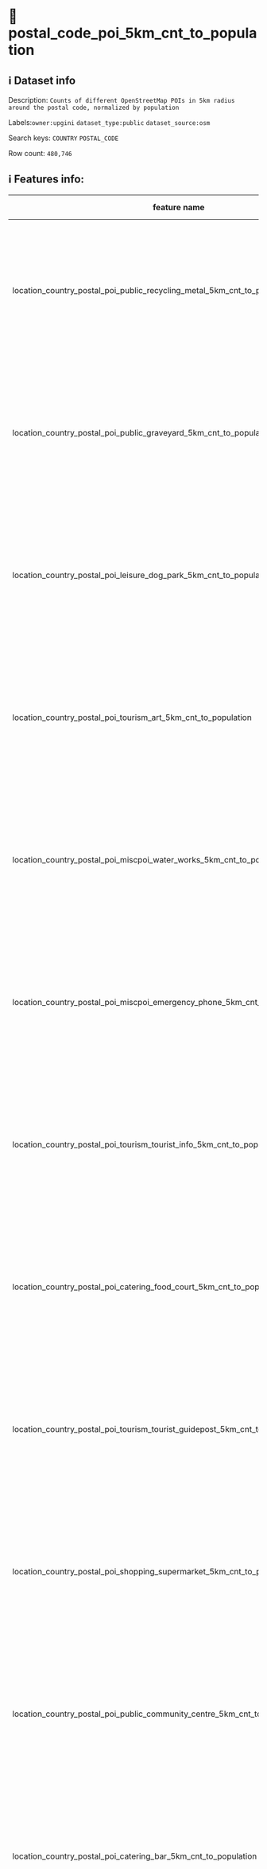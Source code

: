 # 📖 postal_code_poi_5km_cnt_to_population 
## ℹ️ Dataset info 
Description: `Counts of different OpenStreetMap POIs in 5km radius around the postal code, normalized by population` 

Labels:`owner:upgini`   `dataset_type:public`   `dataset_source:osm`   

Search keys: `COUNTRY` `POSTAL_CODE` 

Row count: `480,746` 

## ℹ️ Features info:
|feature name|feature type|descrition|
|---|---|---|
|location_country_postal_poi_public_recycling_metal_5km_cnt_to_population|FLOAT|Count of the specific OSM POIs in 5km radius around the postal code, divided by the population of the same area|
|location_country_postal_poi_public_graveyard_5km_cnt_to_population|FLOAT|Count of the specific OSM POIs in 5km radius around the postal code, divided by the population of the same area|
|location_country_postal_poi_leisure_dog_park_5km_cnt_to_population|FLOAT|Count of the specific OSM POIs in 5km radius around the postal code, divided by the population of the same area|
|location_country_postal_poi_tourism_art_5km_cnt_to_population|FLOAT|Count of the specific OSM POIs in 5km radius around the postal code, divided by the population of the same area|
|location_country_postal_poi_miscpoi_water_works_5km_cnt_to_population|FLOAT|Count of the specific OSM POIs in 5km radius around the postal code, divided by the population of the same area|
|location_country_postal_poi_miscpoi_emergency_phone_5km_cnt_to_population|FLOAT|Count of the specific OSM POIs in 5km radius around the postal code, divided by the population of the same area|
|location_country_postal_poi_tourism_tourist_info_5km_cnt_to_population|FLOAT|Count of the specific OSM POIs in 5km radius around the postal code, divided by the population of the same area|
|location_country_postal_poi_catering_food_court_5km_cnt_to_population|FLOAT|Count of the specific OSM POIs in 5km radius around the postal code, divided by the population of the same area|
|location_country_postal_poi_tourism_tourist_guidepost_5km_cnt_to_population|FLOAT|Count of the specific OSM POIs in 5km radius around the postal code, divided by the population of the same area|
|location_country_postal_poi_shopping_supermarket_5km_cnt_to_population|FLOAT|Count of the specific OSM POIs in 5km radius around the postal code, divided by the population of the same area|
|location_country_postal_poi_public_community_centre_5km_cnt_to_population|FLOAT|Count of the specific OSM POIs in 5km radius around the postal code, divided by the population of the same area|
|location_country_postal_poi_catering_bar_5km_cnt_to_population|FLOAT|Count of the specific OSM POIs in 5km radius around the postal code, divided by the population of the same area|
|location_country_postal_poi_money_atm_5km_cnt_to_population|FLOAT|Count of the specific OSM POIs in 5km radius around the postal code, divided by the population of the same area|
|location_country_postal_poi_shopping_bicycle_5km_cnt_to_population|FLOAT|Count of the specific OSM POIs in 5km radius around the postal code, divided by the population of the same area|
|location_country_postal_poi_shopping_car_5km_cnt_to_population|FLOAT|Count of the specific OSM POIs in 5km radius around the postal code, divided by the population of the same area|
|location_country_postal_poi_shopping_beverages_5km_cnt_to_population|FLOAT|Count of the specific OSM POIs in 5km radius around the postal code, divided by the population of the same area|
|location_country_postal_poi_public_post_office_5km_cnt_to_population|FLOAT|Count of the specific OSM POIs in 5km radius around the postal code, divided by the population of the same area|
|location_country_postal_pofw_christian_lutheran_5km_cnt_to_population|FLOAT|Count of the specific OSM POIs in 5km radius around the postal code, divided by the population of the same area|
|location_country_postal_pofw_christian_orthodox_5km_cnt_to_population|FLOAT|Count of the specific OSM POIs in 5km radius around the postal code, divided by the population of the same area|
|location_country_postal_poi_shopping_vending_machine_5km_cnt_to_population|FLOAT|Count of the specific OSM POIs in 5km radius around the postal code, divided by the population of the same area|
|location_country_postal_poi_health_hospital_5km_cnt_to_population|FLOAT|Count of the specific OSM POIs in 5km radius around the postal code, divided by the population of the same area|
|location_country_postal_poi_tourism_archaeological_5km_cnt_to_population|FLOAT|Count of the specific OSM POIs in 5km radius around the postal code, divided by the population of the same area|
|location_country_postal_poi_shopping_video_5km_cnt_to_population|FLOAT|Count of the specific OSM POIs in 5km radius around the postal code, divided by the population of the same area|
|location_country_postal_pofw_christian_methodist_5km_cnt_to_population|FLOAT|Count of the specific OSM POIs in 5km radius around the postal code, divided by the population of the same area|
|location_country_postal_poi_public_prison_5km_cnt_to_population|FLOAT|Count of the specific OSM POIs in 5km radius around the postal code, divided by the population of the same area|
|location_country_postal_poi_public_university_5km_cnt_to_population|FLOAT|Count of the specific OSM POIs in 5km radius around the postal code, divided by the population of the same area|
|location_country_postal_poi_leisure_golf_course_5km_cnt_to_population|FLOAT|Count of the specific OSM POIs in 5km radius around the postal code, divided by the population of the same area|
|location_country_postal_poi_miscpoi_hunting_stand_5km_cnt_to_population|FLOAT|Count of the specific OSM POIs in 5km radius around the postal code, divided by the population of the same area|
|location_country_postal_poi_destination_ruins_5km_cnt_to_population|FLOAT|Count of the specific OSM POIs in 5km radius around the postal code, divided by the population of the same area|
|location_country_postal_poi_public_embassy_5km_cnt_to_population|FLOAT|Count of the specific OSM POIs in 5km radius around the postal code, divided by the population of the same area|
|location_country_postal_poi_accommodation_caravan_site_5km_cnt_to_population|FLOAT|Count of the specific OSM POIs in 5km radius around the postal code, divided by the population of the same area|
|location_country_postal_pofw_muslim_5km_cnt_to_population|FLOAT|Count of the specific OSM POIs in 5km radius around the postal code, divided by the population of the same area|
|location_country_postal_poi_tourism_tourist_board_5km_cnt_to_population|FLOAT|Count of the specific OSM POIs in 5km radius around the postal code, divided by the population of the same area|
|location_country_postal_poi_leisure_ice_rink_5km_cnt_to_population|FLOAT|Count of the specific OSM POIs in 5km radius around the postal code, divided by the population of the same area|
|location_country_postal_poi_shopping_car_rental_5km_cnt_to_population|FLOAT|Count of the specific OSM POIs in 5km radius around the postal code, divided by the population of the same area|
|location_country_postal_poi_public_recycling_paper_5km_cnt_to_population|FLOAT|Count of the specific OSM POIs in 5km radius around the postal code, divided by the population of the same area|
|location_country_postal_poi_shopping_florist_5km_cnt_to_population|FLOAT|Count of the specific OSM POIs in 5km radius around the postal code, divided by the population of the same area|
|location_country_postal_poi_shopping_car_wash_5km_cnt_to_population|FLOAT|Count of the specific OSM POIs in 5km radius around the postal code, divided by the population of the same area|
|location_country_postal_poi_shopping_shoes_5km_cnt_to_population|FLOAT|Count of the specific OSM POIs in 5km radius around the postal code, divided by the population of the same area|
|location_country_postal_poi_shopping_department_store_5km_cnt_to_population|FLOAT|Count of the specific OSM POIs in 5km radius around the postal code, divided by the population of the same area|
|location_country_postal_natural_mine_5km_cnt_to_population|FLOAT|Count of the specific OSM POIs in 5km radius around the postal code, divided by the population of the same area|
|location_country_postal_natural_peak_5km_cnt_to_population|FLOAT|Count of the specific OSM POIs in 5km radius around the postal code, divided by the population of the same area|
|location_country_postal_poi_leisure_park_5km_cnt_to_population|FLOAT|Count of the specific OSM POIs in 5km radius around the postal code, divided by the population of the same area|
|location_country_postal_pofw_christian_baptist_5km_cnt_to_population|FLOAT|Count of the specific OSM POIs in 5km radius around the postal code, divided by the population of the same area|
|location_country_postal_poi_public_courthouse_5km_cnt_to_population|FLOAT|Count of the specific OSM POIs in 5km radius around the postal code, divided by the population of the same area|
|location_country_postal_poi_miscpoi_wastewater_plant_5km_cnt_to_population|FLOAT|Count of the specific OSM POIs in 5km radius around the postal code, divided by the population of the same area|
|location_country_postal_pofw_buddhist_5km_cnt_to_population|FLOAT|Count of the specific OSM POIs in 5km radius around the postal code, divided by the population of the same area|
|location_country_postal_natural_glacier_5km_cnt_to_population|FLOAT|Count of the specific OSM POIs in 5km radius around the postal code, divided by the population of the same area|
|location_country_postal_poi_accommodation_bed_and_breakfast_5km_cnt_to_population|FLOAT|Count of the specific OSM POIs in 5km radius around the postal code, divided by the population of the same area|
|location_country_postal_poi_accommodation_hostel_5km_cnt_to_population|FLOAT|Count of the specific OSM POIs in 5km radius around the postal code, divided by the population of the same area|
|location_country_postal_poi_accommodation_camp_site_5km_cnt_to_population|FLOAT|Count of the specific OSM POIs in 5km radius around the postal code, divided by the population of the same area|
|location_country_postal_poi_tourism_tourist_map_5km_cnt_to_population|FLOAT|Count of the specific OSM POIs in 5km radius around the postal code, divided by the population of the same area|
|location_country_postal_poi_catering_pub_5km_cnt_to_population|FLOAT|Count of the specific OSM POIs in 5km radius around the postal code, divided by the population of the same area|
|location_country_postal_poi_money_bank_5km_cnt_to_population|FLOAT|Count of the specific OSM POIs in 5km radius around the postal code, divided by the population of the same area|
|location_country_postal_poi_shopping_sports_5km_cnt_to_population|FLOAT|Count of the specific OSM POIs in 5km radius around the postal code, divided by the population of the same area|
|location_country_postal_poi_miscpoi_tower_comms_5km_cnt_to_population|FLOAT|Count of the specific OSM POIs in 5km radius around the postal code, divided by the population of the same area|
|location_country_postal_poi_shopping_vending_cigarette_5km_cnt_to_population|FLOAT|Count of the specific OSM POIs in 5km radius around the postal code, divided by the population of the same area|
|location_country_postal_poi_health_doctors_5km_cnt_to_population|FLOAT|Count of the specific OSM POIs in 5km radius around the postal code, divided by the population of the same area|
|location_country_postal_poi_destination_picnic_site_5km_cnt_to_population|FLOAT|Count of the specific OSM POIs in 5km radius around the postal code, divided by the population of the same area|
|location_country_postal_poi_public_recycling_5km_cnt_to_population|FLOAT|Count of the specific OSM POIs in 5km radius around the postal code, divided by the population of the same area|
|location_country_postal_poi_public_post_box_5km_cnt_to_population|FLOAT|Count of the specific OSM POIs in 5km radius around the postal code, divided by the population of the same area|
|location_country_postal_natural_cliff_5km_cnt_to_population|FLOAT|Count of the specific OSM POIs in 5km radius around the postal code, divided by the population of the same area|
|location_country_postal_poi_public_recycling_clothes_5km_cnt_to_population|FLOAT|Count of the specific OSM POIs in 5km radius around the postal code, divided by the population of the same area|
|location_country_postal_poi_destination_fort_5km_cnt_to_population|FLOAT|Count of the specific OSM POIs in 5km radius around the postal code, divided by the population of the same area|
|location_country_postal_poi_catering_biergarten_5km_cnt_to_population|FLOAT|Count of the specific OSM POIs in 5km radius around the postal code, divided by the population of the same area|
|location_country_postal_pofw_christian_mormon_5km_cnt_to_population|FLOAT|Count of the specific OSM POIs in 5km radius around the postal code, divided by the population of the same area|
|location_country_postal_poi_shopping_hairdresser_5km_cnt_to_population|FLOAT|Count of the specific OSM POIs in 5km radius around the postal code, divided by the population of the same area|
|location_country_postal_poi_accommodation_hotel_5km_cnt_to_population|FLOAT|Count of the specific OSM POIs in 5km radius around the postal code, divided by the population of the same area|
|location_country_postal_poi_leisure_swimming_pool_5km_cnt_to_population|FLOAT|Count of the specific OSM POIs in 5km radius around the postal code, divided by the population of the same area|
|location_country_postal_poi_shopping_furniture_5km_cnt_to_population|FLOAT|Count of the specific OSM POIs in 5km radius around the postal code, divided by the population of the same area|
|location_country_postal_poi_shopping_butcher_5km_cnt_to_population|FLOAT|Count of the specific OSM POIs in 5km radius around the postal code, divided by the population of the same area|
|location_country_postal_pofw_christian_anglican_5km_cnt_to_population|FLOAT|Count of the specific OSM POIs in 5km radius around the postal code, divided by the population of the same area|
|location_country_postal_poi_shopping_beauty_5km_cnt_to_population|FLOAT|Count of the specific OSM POIs in 5km radius around the postal code, divided by the population of the same area|
|location_country_postal_poi_miscpoi_water_mill_5km_cnt_to_population|FLOAT|Count of the specific OSM POIs in 5km radius around the postal code, divided by the population of the same area|
|location_country_postal_pofw_shinto_5km_cnt_to_population|FLOAT|Count of the specific OSM POIs in 5km radius around the postal code, divided by the population of the same area|
|location_country_postal_pofw_muslim_sunni_5km_cnt_to_population|FLOAT|Count of the specific OSM POIs in 5km radius around the postal code, divided by the population of the same area|
|location_country_postal_poi_catering_restaurant_5km_cnt_to_population|FLOAT|Count of the specific OSM POIs in 5km radius around the postal code, divided by the population of the same area|
|location_country_postal_poi_destination_battlefield_5km_cnt_to_population|FLOAT|Count of the specific OSM POIs in 5km radius around the postal code, divided by the population of the same area|
|location_country_postal_poi_public_public_building_5km_cnt_to_population|FLOAT|Count of the specific OSM POIs in 5km radius around the postal code, divided by the population of the same area|
|location_country_postal_natural_volcano_5km_cnt_to_population|FLOAT|Count of the specific OSM POIs in 5km radius around the postal code, divided by the population of the same area|
|location_country_postal_poi_miscpoi_fire_hydrant_5km_cnt_to_population|FLOAT|Count of the specific OSM POIs in 5km radius around the postal code, divided by the population of the same area|
|location_country_postal_poi_leisure_stadium_5km_cnt_to_population|FLOAT|Count of the specific OSM POIs in 5km radius around the postal code, divided by the population of the same area|
|location_country_postal_poi_public_library_5km_cnt_to_population|FLOAT|Count of the specific OSM POIs in 5km radius around the postal code, divided by the population of the same area|
|location_country_postal_poi_leisure_cinema_5km_cnt_to_population|FLOAT|Count of the specific OSM POIs in 5km radius around the postal code, divided by the population of the same area|
|location_country_postal_poi_shopping_vending_parking_5km_cnt_to_population|FLOAT|Count of the specific OSM POIs in 5km radius around the postal code, divided by the population of the same area|
|location_country_postal_poi_miscpoi_lighthouse_5km_cnt_to_population|FLOAT|Count of the specific OSM POIs in 5km radius around the postal code, divided by the population of the same area|
|location_country_postal_poi_shopping_laundry_5km_cnt_to_population|FLOAT|Count of the specific OSM POIs in 5km radius around the postal code, divided by the population of the same area|
|location_country_postal_poi_accommodation_chalet_5km_cnt_to_population|FLOAT|Count of the specific OSM POIs in 5km radius around the postal code, divided by the population of the same area|
|location_country_postal_poi_miscpoi_bench_5km_cnt_to_population|FLOAT|Count of the specific OSM POIs in 5km radius around the postal code, divided by the population of the same area|
|location_country_postal_poi_public_town_hall_5km_cnt_to_population|FLOAT|Count of the specific OSM POIs in 5km radius around the postal code, divided by the population of the same area|
|location_country_postal_pofw_christian_protestant_5km_cnt_to_population|FLOAT|Count of the specific OSM POIs in 5km radius around the postal code, divided by the population of the same area|
|location_country_postal_poi_shopping_doityourself_5km_cnt_to_population|FLOAT|Count of the specific OSM POIs in 5km radius around the postal code, divided by the population of the same area|
|location_country_postal_poi_destination_viewpoint_5km_cnt_to_population|FLOAT|Count of the specific OSM POIs in 5km radius around the postal code, divided by the population of the same area|
|location_country_postal_pofw_christian_5km_cnt_to_population|FLOAT|Count of the specific OSM POIs in 5km radius around the postal code, divided by the population of the same area|
|location_country_postal_poi_shopping_stationery_5km_cnt_to_population|FLOAT|Count of the specific OSM POIs in 5km radius around the postal code, divided by the population of the same area|
|location_country_postal_poi_shopping_garden_centre_5km_cnt_to_population|FLOAT|Count of the specific OSM POIs in 5km radius around the postal code, divided by the population of the same area|
|location_country_postal_poi_miscpoi_toilet_5km_cnt_to_population|FLOAT|Count of the specific OSM POIs in 5km radius around the postal code, divided by the population of the same area|
|location_country_postal_poi_public_arts_centre_5km_cnt_to_population|FLOAT|Count of the specific OSM POIs in 5km radius around the postal code, divided by the population of the same area|
|location_country_postal_poi_accommodation_shelter_5km_cnt_to_population|FLOAT|Count of the specific OSM POIs in 5km radius around the postal code, divided by the population of the same area|
|location_country_postal_poi_public_nursing_home_5km_cnt_to_population|FLOAT|Count of the specific OSM POIs in 5km radius around the postal code, divided by the population of the same area|
|location_country_postal_poi_leisure_tennis_court_5km_cnt_to_population|FLOAT|Count of the specific OSM POIs in 5km radius around the postal code, divided by the population of the same area|
|location_country_postal_poi_shopping_mobile_phone_5km_cnt_to_population|FLOAT|Count of the specific OSM POIs in 5km radius around the postal code, divided by the population of the same area|
|location_country_postal_poi_destination_monument_5km_cnt_to_population|FLOAT|Count of the specific OSM POIs in 5km radius around the postal code, divided by the population of the same area|
|location_country_postal_poi_shopping_toys_5km_cnt_to_population|FLOAT|Count of the specific OSM POIs in 5km radius around the postal code, divided by the population of the same area|
|location_country_postal_poi_health_dentist_5km_cnt_to_population|FLOAT|Count of the specific OSM POIs in 5km radius around the postal code, divided by the population of the same area|
|location_country_postal_poi_miscpoi_fountain_5km_cnt_to_population|FLOAT|Count of the specific OSM POIs in 5km radius around the postal code, divided by the population of the same area|
|location_country_postal_poi_shopping_travel_agency_5km_cnt_to_population|FLOAT|Count of the specific OSM POIs in 5km radius around the postal code, divided by the population of the same area|
|location_country_postal_poi_health_pharmacy_5km_cnt_to_population|FLOAT|Count of the specific OSM POIs in 5km radius around the postal code, divided by the population of the same area|
|location_country_postal_natural_beach_5km_cnt_to_population|FLOAT|Count of the specific OSM POIs in 5km radius around the postal code, divided by the population of the same area|
|location_country_postal_pofw_muslim_shia_5km_cnt_to_population|FLOAT|Count of the specific OSM POIs in 5km radius around the postal code, divided by the population of the same area|
|location_country_postal_poi_public_telephone_5km_cnt_to_population|FLOAT|Count of the specific OSM POIs in 5km radius around the postal code, divided by the population of the same area|
|location_country_postal_poi_leisure_nightclub_5km_cnt_to_population|FLOAT|Count of the specific OSM POIs in 5km radius around the postal code, divided by the population of the same area|
|location_country_postal_poi_miscpoi_windmill_5km_cnt_to_population|FLOAT|Count of the specific OSM POIs in 5km radius around the postal code, divided by the population of the same area|
|location_country_postal_poi_destination_artwork_5km_cnt_to_population|FLOAT|Count of the specific OSM POIs in 5km radius around the postal code, divided by the population of the same area|
|location_country_postal_poi_shopping_car_repair_5km_cnt_to_population|FLOAT|Count of the specific OSM POIs in 5km radius around the postal code, divided by the population of the same area|
|location_country_postal_poi_miscpoi_tower_observation_5km_cnt_to_population|FLOAT|Count of the specific OSM POIs in 5km radius around the postal code, divided by the population of the same area|
|location_country_postal_poi_shopping_books_5km_cnt_to_population|FLOAT|Count of the specific OSM POIs in 5km radius around the postal code, divided by the population of the same area|
|location_country_postal_poi_shopping_computer_5km_cnt_to_population|FLOAT|Count of the specific OSM POIs in 5km radius around the postal code, divided by the population of the same area|
|location_country_postal_poi_accommodation_alpine_hut_5km_cnt_to_population|FLOAT|Count of the specific OSM POIs in 5km radius around the postal code, divided by the population of the same area|
|location_country_postal_poi_destination_memorial_5km_cnt_to_population|FLOAT|Count of the specific OSM POIs in 5km radius around the postal code, divided by the population of the same area|
|location_country_postal_poi_miscpoi_water_well_5km_cnt_to_population|FLOAT|Count of the specific OSM POIs in 5km radius around the postal code, divided by the population of the same area|
|location_country_postal_pofw_jewish_5km_cnt_to_population|FLOAT|Count of the specific OSM POIs in 5km radius around the postal code, divided by the population of the same area|
|location_country_postal_poi_destination_theme_park_5km_cnt_to_population|FLOAT|Count of the specific OSM POIs in 5km radius around the postal code, divided by the population of the same area|
|location_country_postal_poi_shopping_gift_5km_cnt_to_population|FLOAT|Count of the specific OSM POIs in 5km radius around the postal code, divided by the population of the same area|
|location_country_postal_poi_shopping_mall_5km_cnt_to_population|FLOAT|Count of the specific OSM POIs in 5km radius around the postal code, divided by the population of the same area|
|location_country_postal_poi_shopping_greengrocer_5km_cnt_to_population|FLOAT|Count of the specific OSM POIs in 5km radius around the postal code, divided by the population of the same area|
|location_country_postal_pofw_hindu_5km_cnt_to_population|FLOAT|Count of the specific OSM POIs in 5km radius around the postal code, divided by the population of the same area|
|location_country_postal_poi_catering_cafe_5km_cnt_to_population|FLOAT|Count of the specific OSM POIs in 5km radius around the postal code, divided by the population of the same area|
|location_country_postal_poi_shopping_optician_5km_cnt_to_population|FLOAT|Count of the specific OSM POIs in 5km radius around the postal code, divided by the population of the same area|
|location_country_postal_poi_miscpoi_camera_surveillance_5km_cnt_to_population|FLOAT|Count of the specific OSM POIs in 5km radius around the postal code, divided by the population of the same area|
|location_country_postal_poi_public_college_5km_cnt_to_population|FLOAT|Count of the specific OSM POIs in 5km radius around the postal code, divided by the population of the same area|
|location_country_postal_poi_shopping_bakery_5km_cnt_to_population|FLOAT|Count of the specific OSM POIs in 5km radius around the postal code, divided by the population of the same area|
|location_country_postal_poi_shopping_jewelry_5km_cnt_to_population|FLOAT|Count of the specific OSM POIs in 5km radius around the postal code, divided by the population of the same area|
|location_country_postal_poi_destination_archaeological_site_5km_cnt_to_population|FLOAT|Count of the specific OSM POIs in 5km radius around the postal code, divided by the population of the same area|
|location_country_postal_poi_shopping_clothes_5km_cnt_to_population|FLOAT|Count of the specific OSM POIs in 5km radius around the postal code, divided by the population of the same area|
|location_country_postal_poi_miscpoi_drinking_water_5km_cnt_to_population|FLOAT|Count of the specific OSM POIs in 5km radius around the postal code, divided by the population of the same area|
|location_country_postal_poi_miscpoi_emergency_access_5km_cnt_to_population|FLOAT|Count of the specific OSM POIs in 5km radius around the postal code, divided by the population of the same area|
|location_country_postal_poi_public_recycling_glass_5km_cnt_to_population|FLOAT|Count of the specific OSM POIs in 5km radius around the postal code, divided by the population of the same area|
|location_country_postal_poi_shopping_convenience_5km_cnt_to_population|FLOAT|Count of the specific OSM POIs in 5km radius around the postal code, divided by the population of the same area|
|location_country_postal_poi_destination_wayside_cross_5km_cnt_to_population|FLOAT|Count of the specific OSM POIs in 5km radius around the postal code, divided by the population of the same area|
|location_country_postal_poi_destination_zoo_5km_cnt_to_population|FLOAT|Count of the specific OSM POIs in 5km radius around the postal code, divided by the population of the same area|
|location_country_postal_natural_spring_5km_cnt_to_population|FLOAT|Count of the specific OSM POIs in 5km radius around the postal code, divided by the population of the same area|
|location_country_postal_pofw_sikh_5km_cnt_to_population|FLOAT|Count of the specific OSM POIs in 5km radius around the postal code, divided by the population of the same area|
|location_country_postal_poi_public_kindergarten_5km_cnt_to_population|FLOAT|Count of the specific OSM POIs in 5km radius around the postal code, divided by the population of the same area|
|location_country_postal_pofw_christian_catholic_5km_cnt_to_population|FLOAT|Count of the specific OSM POIs in 5km radius around the postal code, divided by the population of the same area|
|location_country_postal_poi_destination_attraction_5km_cnt_to_population|FLOAT|Count of the specific OSM POIs in 5km radius around the postal code, divided by the population of the same area|
|location_country_postal_poi_public_school_5km_cnt_to_population|FLOAT|Count of the specific OSM POIs in 5km radius around the postal code, divided by the population of the same area|
|location_country_postal_poi_public_police_5km_cnt_to_population|FLOAT|Count of the specific OSM POIs in 5km radius around the postal code, divided by the population of the same area|
|location_country_postal_poi_shopping_bicycle_rental_5km_cnt_to_population|FLOAT|Count of the specific OSM POIs in 5km radius around the postal code, divided by the population of the same area|
|location_country_postal_poi_leisure_pitch_5km_cnt_to_population|FLOAT|Count of the specific OSM POIs in 5km radius around the postal code, divided by the population of the same area|
|location_country_postal_poi_miscpoi_water_tower_5km_cnt_to_population|FLOAT|Count of the specific OSM POIs in 5km radius around the postal code, divided by the population of the same area|
|location_country_postal_poi_public_marketplace_5km_cnt_to_population|FLOAT|Count of the specific OSM POIs in 5km radius around the postal code, divided by the population of the same area|
|location_country_postal_pofw_christian_evangelical_5km_cnt_to_population|FLOAT|Count of the specific OSM POIs in 5km radius around the postal code, divided by the population of the same area|
|location_country_postal_poi_leisure_playground_5km_cnt_to_population|FLOAT|Count of the specific OSM POIs in 5km radius around the postal code, divided by the population of the same area|
|location_country_postal_poi_health_veterinary_5km_cnt_to_population|FLOAT|Count of the specific OSM POIs in 5km radius around the postal code, divided by the population of the same area|
|location_country_postal_poi_shopping_chemist_5km_cnt_to_population|FLOAT|Count of the specific OSM POIs in 5km radius around the postal code, divided by the population of the same area|
|location_country_postal_poi_shopping_outdoor_5km_cnt_to_population|FLOAT|Count of the specific OSM POIs in 5km radius around the postal code, divided by the population of the same area|
|location_country_postal_poi_destination_wayside_shrine_5km_cnt_to_population|FLOAT|Count of the specific OSM POIs in 5km radius around the postal code, divided by the population of the same area|
|location_country_postal_poi_shopping_car_sharing_5km_cnt_to_population|FLOAT|Count of the specific OSM POIs in 5km radius around the postal code, divided by the population of the same area|
|location_country_postal_poi_shopping_kiosk_5km_cnt_to_population|FLOAT|Count of the specific OSM POIs in 5km radius around the postal code, divided by the population of the same area|
|location_country_postal_poi_shopping_newsagent_5km_cnt_to_population|FLOAT|Count of the specific OSM POIs in 5km radius around the postal code, divided by the population of the same area|
|location_country_postal_poi_public_fire_station_5km_cnt_to_population|FLOAT|Count of the specific OSM POIs in 5km radius around the postal code, divided by the population of the same area|
|location_country_postal_pofw_taoist_5km_cnt_to_population|FLOAT|Count of the specific OSM POIs in 5km radius around the postal code, divided by the population of the same area|
|location_country_postal_poi_destination_museum_5km_cnt_to_population|FLOAT|Count of the specific OSM POIs in 5km radius around the postal code, divided by the population of the same area|
|location_country_postal_poi_catering_fast_food_5km_cnt_to_population|FLOAT|Count of the specific OSM POIs in 5km radius around the postal code, divided by the population of the same area|
|location_country_postal_poi_destination_castle_5km_cnt_to_population|FLOAT|Count of the specific OSM POIs in 5km radius around the postal code, divided by the population of the same area|
|location_country_postal_poi_accommodation_guest_house_5km_cnt_to_population|FLOAT|Count of the specific OSM POIs in 5km radius around the postal code, divided by the population of the same area|
|location_country_postal_poi_accommodation_motel_5km_cnt_to_population|FLOAT|Count of the specific OSM POIs in 5km radius around the postal code, divided by the population of the same area|
|location_country_postal_poi_leisure_theatre_5km_cnt_to_population|FLOAT|Count of the specific OSM POIs in 5km radius around the postal code, divided by the population of the same area|
|location_country_postal_poi_leisure_sports_centre_5km_cnt_to_population|FLOAT|Count of the specific OSM POIs in 5km radius around the postal code, divided by the population of the same area|
|location_country_postal_natural_cave_entrance_5km_cnt_to_population|FLOAT|Count of the specific OSM POIs in 5km radius around the postal code, divided by the population of the same area|
|location_country_postal_poi_miscpoi_waste_basket_5km_cnt_to_population|FLOAT|Count of the specific OSM POIs in 5km radius around the postal code, divided by the population of the same area|
